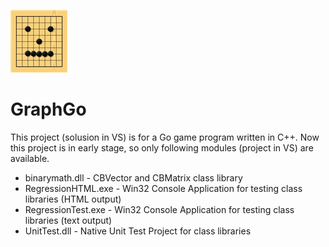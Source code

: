 ![icon](images/GraphGo.png)

# GraphGo

This project (solusion in VS) is for a Go game program written in C++.
Now this project is in early stage, so only following modules (project in VS) are available.

* binarymath.dll - CBVector and CBMatrix class library
* RegressionHTML.exe - Win32 Console Application for testing class libraries (HTML output)
* RegressionTest.exe - Win32 Console Application for testing class libraries (text output)
* UnitTest.dll - Native Unit Test Project for class libraries
